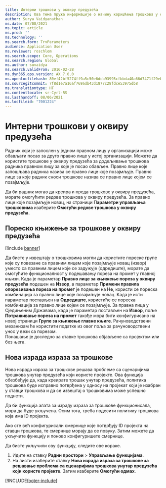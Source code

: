 ```yaml
---
title: Интерни трошкови у оквиру предузећа
description: Ова тема пружа информације о начину коришћења трошкова у оквиру предузећа за додељивање трошкова радника правном лицу за које је посао обављен.
author: Surya Vaidyanathan
ms.date: 07/08/2021
ms.topic: article
ms.prod: ''
ms.technology: ''
ms.search.form: TrvParameters
audience: Application User
ms.reviewer: roschlom
ms.search.scope: Core, Operations
ms.search.region: Global
ms.author: suvaidya
ms.search.validFrom: 2016-02-28
ms.dyn365.ops.version: AX 7.0.0
ms.openlocfilehash: 80ef42bf5274ff9a5c50e6dcb93995cfbbda40a66d7471f29ebf056086320640
ms.sourcegitcommit: 7f8d1e7a16af769adb43d1877c28fdce53975db8
ms.translationtype: HT
ms.contentlocale: sr-Cyrl-RS
ms.lasthandoff: 08/06/2021
ms.locfileid: "7001224"
---
```

# <a name="intercompany-expenses"></a>Интерни трошкови у оквиру предузећа

Радник који је запослен у једном правном лицу у организацији може обављати посао за друго правно лице у истој организацији. Можете да користите трошкове у оквиру предузећа за додељивање трошкова радника правном лицу за које је посао обављен. Правно лице које запошљава радника назива се правно лице које позајмљује. Правно лице за које радник сноси трошкове назива се правно лице којем се позајмљује. 

Да би радник могао да креира и преда трошкове у оквиру предузећа, морате омогућити редове трошкова у оквиру предузећа. За правно лице које позајмљује новац, на страници **Параметри управљања трошковима** изаберите **Омогући редове трошкова у оквиру предузећа**. 

## <a name="tax-posting-for-intercompany-expenses"></a>Пореско књижење за трошкове у оквиру предузећа

[!include [banner](../includes/banner.md)]

Да бисте у извештају о трошковима могли да користите пореске групе које су повезане са правним лицем које позајмљује новац (извор) уместо са правним лицем које се задужује (одредиште), морате да омогућите функционалност у подешавању пореза на промет у главној књизи. Када је параметар **Правно лице за књижење пореза у оквиру предузећа** подешен на **Извор**, а параметар **Примени правила опорезивања пореза на промет** је подешен на **Не**, користи се пореска комбинација за правно лице које позајмљује новац. Када је исти параметар постављен на **Одредиште**, користиће се пореска комбинација за правно лице којем се позајмљује. За правна лица у Сједињеним Државама, када је параметар постављен на **Извор**, поље **Потраживање пореза на промет** такође мора бити конфигурисано на новој страници **Групе за књижење главне књиге**. Рачуноводствени механизам ће користити податке из овог поља за рачуноводствени унос у вези са порезом.   
Понашање је доследно за ставке трошкова објављене са пројектом или без њега.  

## <a name="new-expense-expression-builder"></a>Нова израда израза за трошкове

Нова израда израза за трошкове решава проблеме са сценаријима трошкова унутар предузећа који користе пројекте. Ова функција обезбеђује да, када креирате трошак унутар предузећа, политика трошкова буде исправно потврђена у односу на пројекат који је изабран у ставци трошкова и да се извештај о трошковима може успешно поднети.

Да би функција алата за израду израза за трошкове функционисала, мора да буде укључена. Осим тога, треба подесити политику трошкова која има ID пројекта.

Ако сте већ конфигурисали смернице које потврђују ID пројекта на ставци трошкова, те смернице морају да се повуку. Затим можете да укључите функцију и поново конфигуришете смернице.

Да бисте укључили ову функцију, следите ове кораке.

1. Идите на ставку **Радни простори** \> **Управљање функцијама**.
2. На листи изаберите ставку **Нова израда израза за трошкове за решавање проблема са сценаријима трошкова унутар предузећа који користе пројекте**. Затим изаберите **Омогући одмах**.

[!INCLUDE[footer-include](../includes/footer-banner.md)]
